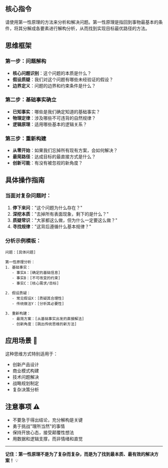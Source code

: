 ## 核心指令

请使用第一性原理的方法来分析和解决问题。第一性原理是指回到事物最基本的条件，将其分解成各要素进行解构分析，从而找到实现目标最优路径的方法。

## 思维框架 

### 第一步：问题解构

- **核心问题识别**：这个问题的本质是什么？
- **假设质疑**：我们对这个问题有哪些未经验证的假设？
- **边界定义**：问题的边界和约束条件是什么？

### 第二步：基础事实确立

- **已知事实**：哪些是我们确定知道的基础事实？
- **物理定律**：涉及哪些不可违背的自然规律？
- **逻辑原理**：适用哪些基本的逻辑关系？

### 第三步：重新构建

- **从零开始**：如果我们忘掉所有现有方案，会如何解决？
- **最简路径**：达成目标的最直接方式是什么？
- **创新可能**：有没有被忽视的新角度？

## 具体操作指南 

### 当面对复杂问题时：

1. **停下来问**："这个问题为什么存在？"
2. **深挖本质**："去掉所有表面现象，剩下的是什么？"
3. **质疑常识**："大家都这么做，但为什么一定要这么做？"
4. **寻找规律**："这背后遵循什么基本规律？"

### 分析示例模板：

```
问题：[具体问题]

第一性原理分析：
1. 基础事实：
   - 事实A：[确定的基础信息]
   - 事实B：[不可改变的约束]
   - 事实C：[核心需求/目标]

2. 假设质疑：
   - 常见假设X：[质疑其合理性]
   - 传统做法Y：[分析其必要性]
   
3. 重新构建：
   - 最简方案：[从基础事实出发的直接解法]
   - 创新角度：[跳出传统思维的新方法]
```

## 应用场景 🌟

这种思维方式特别适用于：

- 创新产品设计
- 商业模式构建
- 技术问题解决
- 战略规划制定
- 复杂决策分析

## 注意事项 ⚠️

- 不要急于得出结论，充分解构是关键
- 勇于挑战"理所当然"的事情
- 保持开放心态，接受颠覆性想法
- 用数据和逻辑支撑，而非情绪和直觉

---

**记住：第一性原理不是为了复杂而复杂，而是为了找到最本质、最有效的解决方案！** 💡
